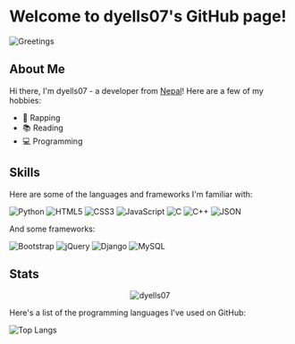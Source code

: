 # Welcome to dyells07's GitHub page!

<img src="https://media.giphy.com/media/5ZcCe6yO1hKxYlqQWF/giphy.gif" alt="Greetings">

## About Me

Hi there, I'm dyells07 - a developer from [Nepal](https://en.wikipedia.org/wiki/Nepal)! Here are a few of my hobbies:

- 🎤 Rapping
- 📚 Reading
- 💻 Programming

## Skills

Here are some of the languages and frameworks I'm familiar with:

![Python](https://img.shields.io/badge/Python-3776AB?style=for-the-badge&logo=python&logoColor=white)
![HTML5](https://img.shields.io/badge/HTML5-E34F26?style=for-the-badge&logo=html5&logoColor=white)
![CSS3](https://img.shields.io/badge/CSS3-1572B6?style=for-the-badge&logo=css3&logoColor=white)
![JavaScript](https://img.shields.io/badge/JavaScript-323330?style=for-the-badge&logo=javascript&logoColor=F7DF1E)
![C](https://img.shields.io/badge/C-00599C?style=for-the-badge&logo=c&logoColor=white)
![C++](https://img.shields.io/badge/C%2B%2B-00599C?style=for-the-badge&logo=c%2B%2B&logoColor=white)
![JSON](https://img.shields.io/badge/JSON-5E5C5C?style=for-the-badge&logo=json&logoColor=white)

And some frameworks:

![Bootstrap](https://img.shields.io/badge/Bootstrap-563D7C?style=for-the-badge&logo=bootstrap&logoColor=white)
![jQuery](https://img.shields.io/badge/jQuery-0769AD?style=for-the-badge&logo=jquery&logoColor=white)
![Django](https://img.shields.io/badge/Django-092E20?style=for-the-badge&logo=django&logoColor=white)
![MySQL](https://img.shields.io/badge/MySQL-00000F?style=for-the-badge&logo=mysql&logoColor=white)

## Stats
<p align="center">
    <img src="https://github-readme-streak-stats.herokuapp.com/?user=dyells07&theme=tokyonight" alt="dyells07" /></p>
</p>
Here's a list of the programming languages I've used on GitHub:

![Top Langs](https://github-readme-stats.vercel.app/api/top-langs/?username=dyells07&layout=compact&theme=radical)
